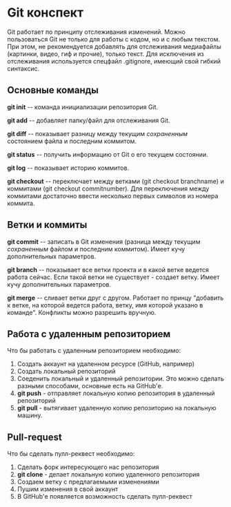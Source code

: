 # Git конспект

Git работает по принципу отслеживания изменений. Можно пользоваться Git не только для работы с кодом, но и с любым текстом. При этом, не рекомендуется добавлять для отслеживания медиафайлы (картинки, видео, гиф и прочие), только текст. Для исключения из отслеживания используется спецфайл .gitignore, имеющий свой гибкий синтаксис.

## Основные команды

**git init** -- команда инициализации репозитория Git.

**git add** -- добавляет папку/файл для отслеживания Git.

**git diff** -- показывает разницу между текущим _сохраненным_ состоянием файла и последним коммитом.

**git status** -- получить информацию от Git о его текущем состоянии.

**git log** -- показывает историю коммитов.

**git checkout** -- переключает между ветками (git checkout branchname) и коммитами (git checkout commitnumber). Для переключения между коммитами достаточно ввести несколько первых символов из номера коммита.

## Ветки и коммиты

**git commit** -- записать в Git изменения (разница между текущим _сохраненным_ файлом и последним коммитом). Имеет кучу дополнительных параметров.

**git branch** -- показывает все ветки проекта и в какой ветке ведется работа сейчас. Если такой ветки не существует - создает ветку. Имеет кучу дополнительных параметров.

**git merge** -- сливает ветки друг с другом. Работает по принцу "добавить к ветке, на которой ведется работа, ветку, имя которой указано в команде". Конфликты можно разрешить вручную.

## Работа с удаленным репозиторием

Что бы работать с удаленным репозиторием необходимо:
1. Создать аккаунт на удаленном ресурсе (GitHub, например)
2. Создать локальный репозиторий
3. Соеденить локальный и удаленный репозитории. Это можно сделать разными способами, основные есть на GitHub'е.
4. **git push** - отправляет локальную копию репозитория в удаленный репозиторий
5. **git pull** - вытягивает удаленную копию репозиторию на локальную машину.

## Pull-request

Что бы сделать пулл-реквест необходимо:
1. Сделать форк интересующего нас репозитория
2. **git clone** - делает локальную копию удаленного репозитория
3. Создаем ветку с предлагаемыми изменениями
4. Пушим изменения в свой аккаунт
5. В GitHub'е появляется возможность сделать пулл-реквест